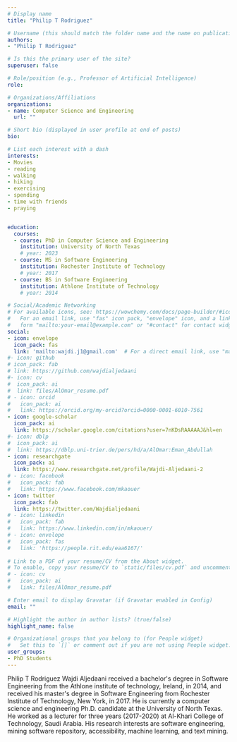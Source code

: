 ```yaml
---
# Display name
title: "Philip T Rodriguez"

# Username (this should match the folder name and the name on publications)
authors:
- "Philip T Rodriguez"

# Is this the primary user of the site?
superuser: false

# Role/position (e.g., Professor of Artificial Intelligence)
role: 

# Organizations/Affiliations
organizations:
- name: Computer Science and Engineering 
  url: ""

# Short bio (displayed in user profile at end of posts)
bio: 

# List each interest with a dash
interests:
- Movies
- reading
- walking
- hiking
- exercising
- spending
- time with friends
- praying


education:
  courses:
  - course: PhD in Computer Science and Engineering
    institution: University of North Texas
    # year: 2023
  - course: MS in Software Engineering
    institution: Rochester Institute of Technology
    # year: 2017
  - course: BS in Software Engineering
    institution: Athlone Institute of Technology
    # year: 2014

# Social/Academic Networking
# For available icons, see: https://wowchemy.com/docs/page-builder/#icons
#   For an email link, use "fas" icon pack, "envelope" icon, and a link in the
#   form "mailto:your-email@example.com" or "#contact" for contact widget.
social:
- icon: envelope
  icon_pack: fas
  link: 'mailto:wajdi.j1@gmail.com'  # For a direct email link, use "mailto:test@example.org".
#- icon: github
# icon_pack: fab
# link: https://github.com/wajdialjedaani
#- icon: cv
#  icon_pack: ai
#  link: files/AlOmar_resume.pdf
# - icon: orcid
#   icon_pack: ai
#   link: https://orcid.org/my-orcid?orcid=0000-0001-6010-7561
- icon: google-scholar
  icon_pack: ai
  link: https://scholar.google.com/citations?user=7nKDsRAAAAAJ&hl=en
#- icon: dblp
#  icon_pack: ai
#  link: https://dblp.uni-trier.de/pers/hd/a/AlOmar:Eman_Abdullah
- icon: researchgate
  icon_pack: ai
  link: https://www.researchgate.net/profile/Wajdi-Aljedaani-2
# - icon: facebook
#   icon_pack: fab
#   link: https://www.facebook.com/mkaouer
- icon: twitter
  icon_pack: fab
  link: https://twitter.com/Wajdialjedaani
# - icon: linkedin
#   icon_pack: fab
#   link: https://www.linkedin.com/in/mkaouer/
# - icon: envelope
#   icon_pack: fas
#   link: 'https://people.rit.edu/eaa6167/'
  
# Link to a PDF of your resume/CV from the About widget.
# To enable, copy your resume/CV to `static/files/cv.pdf` and uncomment the lines below.
# - icon: cv
#   icon_pack: ai
#   link: files/AlOmar_resume.pdf

# Enter email to display Gravatar (if Gravatar enabled in Config)
email: ""

# Highlight the author in author lists? (true/false)
highlight_name: false

# Organizational groups that you belong to (for People widget)
#   Set this to `[]` or comment out if you are not using People widget.
user_groups:
- PhD Students
---
```


Philip T Rodriguez
Wajdi Aljedaani received a bachelor's degree in Software Engineering from the Athlone institute of technology, Ireland, in 2014, and received his master's degree in Software Engineering from Rochester Institute of Technology, New York, in 2017. He is currently a computer science and engineering Ph.D. candidate at the University of North Texas. He worked as a lecturer for three years (2017-2020) at Al-Khari College of Technology, Saudi Arabia. His research interests are software engineering, mining software repository, accessibility, machine learning, and text mining.
